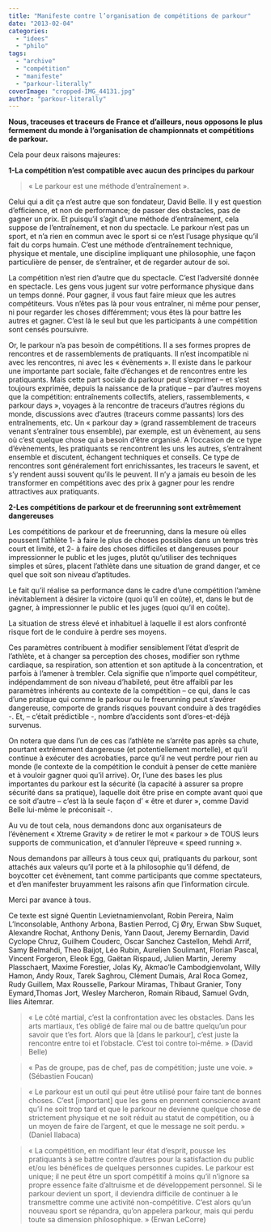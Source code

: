 ```yaml
---
title: "Manifeste contre l’organisation de compétitions de parkour"
date: "2013-02-04"
categories: 
  - "idees"
  - "philo"
tags: 
  - "archive"
  - "compétition"
  - "manifeste"
  - "parkour-literally"
coverImage: "cropped-IMG_44131.jpg"
author: "parkour-literally"
---
```


**Nous, traceuses et traceurs de France et d’ailleurs, nous opposons le plus fermement du monde à l’organisation de championnats et compétitions de parkour.**

Cela pour deux raisons majeures:

**1-La compétition n’est compatible avec aucun des principes du parkour**

> « Le parkour est une méthode d’entraînement ».

Celui qui a dit ça n’est autre que son fondateur, David Belle. Il y est question d’efficience, et non de performance; de passer des obstacles, pas de gagner un prix. Et puisqu’il s’agit d’une méthode d’entraînement, cela suppose de l’entraînement, et non du spectacle. Le parkour n’est pas un sport, et n’a rien en commun avec le sport si ce n’est l’usage physique qu’il fait du corps humain. C’est une méthode d’entraînement technique, physique et mentale, une discipline impliquant une philosophie, une façon particulière de penser, de s’entraîner, et de regarder autour de soi.

La compétition n’est rien d’autre que du spectacle. C’est l’adversité donnée en spectacle. Les gens vous jugent sur votre performance physique dans un temps donné. Pour gagner, il vous faut faire mieux que les autres compétiteurs. Vous n’êtes pas là pour vous entraîner, ni même pour penser, ni pour regarder les choses différemment; vous êtes là pour battre les autres et gagner. C’est là le seul but que les participants à une compétition sont censés poursuivre.

Or, le parkour n’a pas besoin de compétitions. Il a ses formes propres de rencontres et de rassemblements de pratiquants. Il n’est incompatible ni avec les rencontres, ni avec les « évènements ». Il existe dans le parkour une importante part sociale, faite d’échanges et de rencontres entre les pratiquants. Mais cette part sociale du parkour peut s’exprimer – et s’est toujours exprimée, depuis la naissance de la pratique – par d’autres moyens que la compétition: entraînements collectifs, ateliers, rassemblements, « parkour days », voyages à la rencontre de traceurs d’autres régions du monde, discussions avec d’autres (traceurs comme passants) lors des entraînements, etc. Un « parkour day » (grand rassemblement de traceurs venant s’entraîner tous ensemble), par exemple, est un évènement, au sens où c’est quelque chose qui a besoin d’être organisé. A l’occasion de ce type d’évènements, les pratiquants se rencontrent les uns les autres, s’entraînent ensemble et discutent, échangent techniques et conseils. Ce type de rencontres sont généralement fort enrichissantes, les traceurs le savent, et s’y rendent aussi souvent qu’ils le peuvent. Il n’y a jamais eu besoin de les transformer en compétitions avec des prix à gagner pour les rendre attractives aux pratiquants.

**2-Les compétitions de parkour et de freerunning sont extrêmement dangereuses**

Les compétitions de parkour et de freerunning, dans la mesure où elles poussent l’athlète 1- à faire le plus de choses possibles dans un temps très court et limité, et 2- à faire des choses difficiles et dangereuses pour impressionner le public et les juges, plutôt qu’utiliser des techniques simples et sûres, placent l’athlète dans une situation de grand danger, et ce quel que soit son niveau d’aptitudes.

Le fait qu’il réalise sa performance dans le cadre d’une compétition l’amène inévitablement à désirer la victoire (quoi qu’il en coûte), et, dans le but de gagner, à impressionner le public et les juges (quoi qu’il en coûte).

La situation de stress élevé et inhabituel à laquelle il est alors confronté risque fort de le conduire à perdre ses moyens.

Ces paramètres contribuent à modifier sensiblement l’état d’esprit de l’athlète, et à changer sa perception des choses, modifier son rythme cardiaque, sa respiration, son attention et son aptitude à la concentration, et parfois à l’amener à trembler. Cela signifie que n’importe quel compétiteur, indépendamment de son niveau d’habileté, peut être affaibli par les paramètres inhérents au contexte de la compétition – ce qui, dans le cas d’une pratique qui comme le parkour ou le freerunning peut s’avérer dangereuse, comporte de grands risques pouvant conduire à des tragédies -. Et, – c’était prédictible -, nombre d’accidents sont d’ores-et-déjà survenus.

On notera que dans l’un de ces cas l’athlète ne s’arrête pas après sa chute, pourtant extrêmement dangereuse (et potentiellement mortelle), et qu’il continue à exécuter des acrobaties, parce qu’il ne veut perdre pour rien au monde (le contexte de la compétition le conduit à penser de cette manière et à vouloir gagner quoi qu’il arrive). Or, l’une des bases les plus importantes du parkour est la sécurité (la capacité à assurer sa propre sécurité dans sa pratique), laquelle doit être prise en compte avant quoi que ce soit d’autre – c’est là la seule façon d’ « être et durer », comme David Belle lui-même le préconisait -.

Au vu de tout cela, nous demandons donc aux organisateurs de l’évènement « Xtreme Gravity » de retirer le mot « parkour » de TOUS leurs supports de communication, et d’annuler l’épreuve « speed running ».

Nous demandons par ailleurs à tous ceux qui, pratiquants du parkour, sont attachés aux valeurs qu’il porte et à la philosophie qu’il défend, de boycotter cet évènement, tant comme participants que comme spectateurs, et d’en manifester bruyamment les raisons afin que l’information circule.

Merci par avance à tous.

Ce texte est signé Quentin Levietnamienvolant, Robin Pereira, Naïm L’Inconsolable, Anthony Arbona, Bastien Perrod, Cj Øry, Erwan Sbw Suquet, Alexandre Rochat, Anthony Denis, Yann Daout, Jeremy Bernardin, David Cyclope Chruz, Guilhem Couderc, Oscar Sanchez Castellon, Mehdi Arrif, Samy Belmahdi, Theo Baijot, Léo Rubin, Aurelien Soulimant, Florian Pascal, Vincent Forgeron, Eleok Egg, Gaëtan Rispaud, Julien Martin, Jeremy Plasschaert, Maxime Forestier, Jolas Ky, Akmao’le Cambodgienvolant, Willy Hamon, Andy Roux, Tarek Saghrou, Clément Dumais, Aral Roca Gomez, Rudy Guillem, Max Rousselle, Parkour Miramas, Thibaut Granier, Tony Eymard,Thomas Jort, Wesley Marcheron, Romain Ribaud, Samuel Gvdn, Ilies Aitemrar.

> « Le côté martial, c’est la confrontation avec les obstacles. Dans les arts martiaux, t’es obligé de faire mal ou de battre quelqu’un pour savoir que t’es fort. Alors que là \[dans le parkour\], c’est juste la rencontre entre toi et l’obstacle. C’est toi contre toi-même. » (David Belle)

> « Pas de groupe, pas de chef, pas de compétition; juste une voie. » (Sébastien Foucan)

> « Le parkour est un outil qui peut être utilisé pour faire tant de bonnes choses. C’est \[important\] que les gens en prennent conscience avant qu’il ne soit trop tard et que le parkour ne devienne quelque chose de strictement physique et ne soit réduit au statut de compétition, ou à un moyen de faire de l’argent, et que le message ne soit perdu. » (Daniel Ilabaca)

> « La compétition, en modifiant leur état d’esprit, pousse les pratiquants à se battre contre d’autres pour la satisfaction du public et/ou les bénéfices de quelques personnes cupides. Le parkour est unique; il ne peut être un sport compétitif à moins qu’il n’ignore sa propre essence faite d’altruisme et de développement personnel. Si le parkour devient un sport, il deviendra difficile de continuer à le transmettre comme une activité non-compétitive. C’est alors qu’un nouveau sport se répandra, qu’on appelera parkour, mais qui perdu toute sa dimension philosophique. » (Erwan LeCorre)
